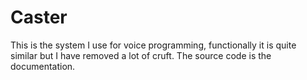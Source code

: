 # Caster

This is the system I use for voice programming, functionally it is quite similar but I have removed a lot of cruft. The source code is the documentation.